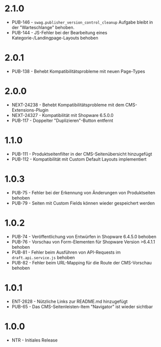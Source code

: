 # 2.1.0
- PUB-146 - `swag.publisher_version_control_cleanup` Aufgabe  bleibt in der "Warteschlange" behoben.
- PUB-144 - JS-Fehler bei der Bearbeitung eines Kategorie-/Landingpage-Layouts behoben

# 2.0.1
- PUB-138 - Behebt Kompatibilitätsprobleme mit neuen Page-Types

# 2.0.0
- NEXT-24238 - Behebt Kompatibilitätsprobleme mit dem CMS-Extensions-Plugin
- NEXT-24327 - Kompatibilität mit Shopware 6.5.0.0
- PUB-117 - Doppelter "Duplizieren"-Button entfernt

# 1.1.0
- PUB-111 - Produktseitenfilter in der CMS-Seitenübersicht hinzugefügt
- PUB-112 - Kompatibilität mit Custom Default Layouts implementiert

# 1.0.3
- PUB-75 - Fehler bei der Erkennung von Änderungen von Produktseiten behoben
- PUB-79 - Seiten mit Custom Fields können wieder gespeichert werden

# 1.0.2
- PUB-74 - Veröffentlichung von Entwürfen in Shopware 6.4.5.0 behoben
- PUB-76 - Vorschau von Form-Elementen für Shopware Version >6.4.1.1 behoben
- PUB-81 - Fehler beim Ausführen von API-Requests im `draft.api.service.js` behoben
- PUB-82 - Fehler beim URL-Mapping für die Route der CMS-Vorschau behoben

# 1.0.1
- ENT-2628 - Nützliche Links zur README.md hinzugefügt
- PUB-65 - Das CMS-Seitenleisten-Item "Navigator" ist wieder sichtbar

# 1.0.0
- NTR - Initiales Release
